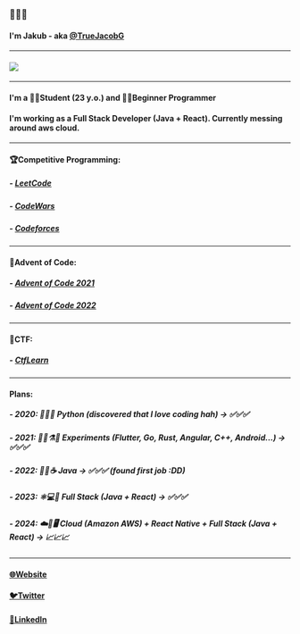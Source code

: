 ### 👋👋👋
#### I'm Jakub - aka [@TrueJacobG][twitter]

---

#### <img src="https://github-readme-stats.vercel.app/api?username=truejacobg&show_icons=true&theme=dark" />

---

#### I'm a 👨‍🎓Student (23 y.o.) and 👨‍💻Beginner Programmer
#### I'm working as a Full Stack Developer (Java +  React). Currently messing around aws cloud.

---

#### 🏆Competitive Programming:
##### - [LeetCode][leetcode-website]
##### - [CodeWars][codewars-website]
##### - [Codeforces][codeforces-website]

---

#### 📅Advent of Code:
##### - [Advent of Code 2021][advent-of-code2021]
##### - [Advent of Code 2022][advent-of-code2022]

---

#### 🚩CTF:
##### - [CtfLearn][ctflearn-website]

---

#### Plans:
##### - 2020: 🐍🐍🐍 Python (discovered that I love coding hah) -> ✅✅✅
##### - 2021: 👨‍🔬⚗️🔬 Experiments (Flutter, Go, Rust, Angular, C++, Android...) -> ✅✅✅
##### - 2022: 🤖🧠☕ Java -> ✅✅✅ (found first job :DD)
##### - 2023: ⚛️💻🎨 Full Stack (Java + React) -> ✅✅✅
##### - 2024: ☁️🧮🖥️ Cloud (Amazon AWS) + React Native + Full Stack (Java + React) -> 📈📈📈

---

#### [🌐Website][website]
#### [🐦Twitter][twitter]
#### [👤LinkedIn][linkedin]

[website]: https://truejacobg.github.io/WEB/
[twitter]: https://twitter.com/TrueJacobG
[codeforces-website]: https://codeforces.com/profile/TrueJacobG
[leetcode-website]: https://leetcode.com/TrueJacobG/
[codewars-website]: https://www.codewars.com/users/TrueJacobG
[ctflearn-website]: https://ctflearn.com/user/TrueJacobG
[advent-of-code2021]: https://github.com/TrueJacobG/ADVENT-OF-CODE-2021
[advent-of-code2022]: https://github.com/TrueJacobG/advent-of-code-2022
[linkedin]: https://www.linkedin.com/in/jakub-gradzewicz-4b305a225/?locale=en_US
